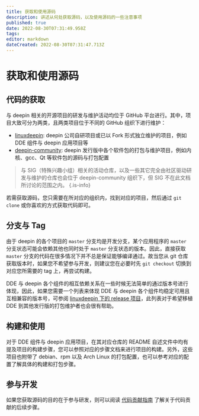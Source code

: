 ```yaml
---
title: 获取和使用源码
description: 讲述从何处获取源码，以及使用源码的一些注意事项
published: true
date: 2022-08-30T07:31:49.958Z
tags: 
editor: markdown
dateCreated: 2022-08-30T07:31:47.713Z
---
```


# 获取和使用源码

## 代码的获取

与 deepin 相关的开源项目的研发与维护活动均位于 GitHub 平台进行。其中，项目大致可分为两类，且两类项目位于不同的 GitHub 组织下进行维护：

- [linuxdeepin](https://github.com/linuxdeepin/): deepin 公司自研项目或已以 Fork 形式独立维护的项目，例如 DDE 组件与 deepin 应用项目等
- [deepin-community](https://github.com/deepin-community/): deepin 发行版中各个软件包的打包与维护项目，例如内核、gcc、Qt 等软件包的源码与打包配置

> 与 SIG（特殊兴趣小组）相关的活动仓库，以及一些其它完全由社区驱动研发与维护的仓库也会位于 deepin-community 组织下，但 SIG 不在此文档所讨论的范围之内。
{.is-info}

若需获取源码，您只需要在所对应的组织内，找到对应的项目，然后通过 `git clone` 或你喜欢的方式获取代码即可。

## 分支与 Tag

由于 deepin 的各个项目的 `master` 分支均是开发分支，某个应用程序的 `master` 分支状态可能会依赖其他也同时处于 `master` 分支状态的版本。因此，直接获取 `master` 分支的代码在很多情况下并不总是保证能够编译通过。故当您从 git 仓库获取版本时，如果您不希望参与开发，则建议您在必要时先 `git checkout` 切换到对应您所需要的 tag 上，再尝试构建。

DDE 与 deepin 各个组件的相互依赖关系在一些时候无法简单的通过版本号进行体现，因此，如果您需要一个列表来体现 DDE 与 deepin 各个组件均稳定可用且互相兼容的版本号，可参阅 [linuxdeepin 下的 release 项目](https://github.com/linuxdeepin/release/)，此列表对于希望移植 DDE 到其他发行版的打包维护者也会很有帮助。

## 构建和使用

对于 DDE 组件与 deepin 应用项目，在其对应仓库的 README 自述文件中均有提及项目的构建步骤，您可以参照对应的步骤文档来进行项目的构建。另外，这些项目也附带了 debian、rpm 以及 Arch Linux 的打包配置，也可以参考对应的配置了解具体的构建和打包步骤。

## 参与开发

如果您获取源码的目的在于参与研发，则可以阅读 [代码贡献指南](/zh/开发者指南/代码贡献指南) 了解关于代码贡献的后续步骤。
